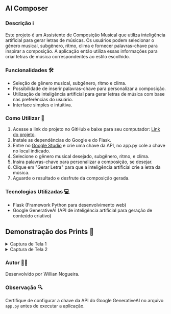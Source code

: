﻿## AI Composer


### Descrição ℹ️
Este projeto é um Assistente de Composição Musical que utiliza inteligência artificial para gerar letras de músicas. Os usuários podem selecionar o gênero musical, subgênero, ritmo, clima e fornecer palavras-chave para inspirar a composição. A aplicação então utiliza essas informações para criar letras de música correspondentes ao estilo escolhido.

### Funcionalidades 🛠️
- Seleção de gênero musical, subgênero, ritmo e clima.
- Possibilidade de inserir palavras-chave para personalizar a composição.
- Utilização de inteligência artificial para gerar letras de música com base nas preferências do usuário.
- Interface simples e intuitiva.

### Como Utilizar 🚀
1. Acesse a link do projeto no GitHub e baixe para seu computador: [Link do projeto](https://github.com/WillianNog/Ai_Composer_Alura).
2. Instale as dependências do Google e do Flask.
3. Entre no [Google Studio](https://aistudio.google.com/) e crie uma chave da API, no app.py cole a chave no local indicado.
4. Selecione o gênero musical desejado, subgênero, ritmo, e clima.
5. Insira palavras-chave para personalizar a composição, se desejar.
6. Clique em "Gerar Letra" para que a inteligência artificial crie a letra da música.
7. Aguarde o resultado e desfrute da composição gerada.

### Tecnologias Utilizadas 💻
- Flask (Framework Python para desenvolvimento web)
- Google GenerativeAI (API de inteligência artificial para geração de conteúdo criativo)

## Demonstração dos Prints 📸

<details>
  <summary>Captura de Tela 1</summary>
  
  ![Captura de Tela 1](https://github.com/WillianNog/Ai_Composer_Alura/blob/main/Captura%20de%20tela%202024-05-10%20013340.png)
</details>

<details>
  <summary>Captura de Tela 2</summary>
  
  ![Captura de Tela 2](https://github.com/WillianNog/Ai_Composer_Alura/blob/main/Captura%20de%20tela%202024-05-10%20013614.png)
</details>


### Autor 👨‍💻
 Desenvolvido por Willian Nogueira.

### Observação 🔍
Certifique de configurar a chave da API do Google GenerativeAI no arquivo `app.py` antes de executar a aplicação.




